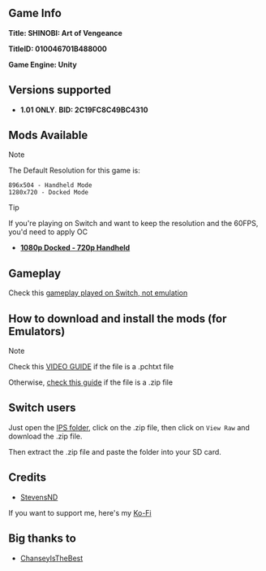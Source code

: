 ## Game Info

**Title: SHINOBI: Art of Vengeance**

**TitleID: 010046701B488000**

**Game Engine: Unity**

## Versions supported

- **1.01 ONLY**. **BID: 2C19FC8C49BC4310**

## Mods Available

>[!NOTE]
The Default Resolution for this game is:
```
896x504 - Handheld Mode
1280x720 - Docked Mode
```

>[!TIP]
If you're playing on Switch and want to keep the resolution and the 60FPS, you'd need to apply OC

- [**1080p Docked - 720p Handheld**](https://github.com/StevensND/switch-port-mods/tree/main/SHINOBI%20Art%20of%20Vengeance/%5B010046701B488000%5D/1080p%20Docked%20-%20720p%20Handheld)

## Gameplay

Check this [gameplay played on Switch, not emulation](https://youtu.be/BHtY-x5jkDw?si=JIpALf-pn_Z0oEid)
 
## How to download and install the mods (for Emulators)

> [!NOTE]
Check this [VIDEO GUIDE](https://youtu.be/ij5fLfaZAWc?si=iQArTAy4rQeEeYCg) if the file is a .pchtxt file

Otherwise, [check this guide](https://youtu.be/PVMZ6aGJ5z4?si=EHoJf-yQ1fqnYI7X) if the file is a .zip file

## Switch users

Just open the [IPS folder](https://github.com/StevensND/switch-port-mods/tree/main/SHINOBI%20Art%20of%20Vengeance/%5B010046701B488000%5D/IPS%20Files%20only%20for%20Switch%20users%20NOT%20FOR%20EMULATORS), click on the .zip file, then click on `View Raw` and download the .zip file. 

Then extract the .zip file and paste the folder into your SD card.

## Credits

- [StevensND](https://github.com/StevensND)

If you want to support me, here's my [Ko-Fi](https://ko-fi.com/stevenss)

## Big thanks to

- [ChanseyIsTheBest](https://github.com/ChanseyIsTheBest?tab=repositories)